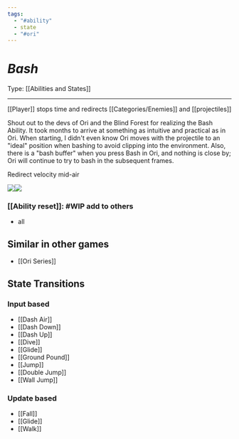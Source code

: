 ```yaml
---
tags:
  - "#ability"
  - state
  - "#ori"
---
```

# _Bash_

Type: [[Abilities and States]]

----

[[Player]] stops time and redirects [[Categories/Enemies]] and [[projectiles]]

Shout out to the devs of Ori and the Blind Forest for realizing the Bash Ability.
It took months to arrive at something as intuitive and practical as in Ori. When starting, I didn't even know Ori moves with the projectile to an "ideal" position when bashing to avoid clipping into the environment. Also, there is a "bash buffer" when you press Bash in Ori, and nothing is close by; Ori will continue to try to bash in the subsequent frames.


Redirect velocity mid-air

![](https://lh7-us.googleusercontent.com/fIyCF3NIp1e8647LCBqnsYJOxlJad4jZ3EpF-JAy7qtjGVkqx8R7IYb03IzP55D5gOT6ZxKE94ZptOftnfFrIxxkn5lmp_4mnQpIiby6AkDs5mYkbDwAU-Tn0GzeWaOAF9j4jQ2ekqQHS499-Lk0r1U)![](https://lh7-us.googleusercontent.com/wHsnWdNY3aSKy5hV2G1aFoyAMHXhKqdkohuKbjwZcxbJLOsea-jaA9Lbevrleyz90fPbMTdFWsOv9Onk8s1i8NcIks80z7JsGkrJrpnwyPGnJ5kDCiocG_GTaSI2bGiaxYxzC8Nwe9Z3rC9RHOaUzlU)

### [[Ability reset]]: #WIP add to others
* all

## Similar in other games

* [[Ori Series]]


## State Transitions

### Input based

* [[Dash Air]]
* [[Dash Down]]
* [[Dash Up]]
* [[Dive]]
* [[Glide]]
* [[Ground Pound]]
* [[Jump]]
* [[Double Jump]]
* [[Wall Jump]]

### Update based

* [[Fall]]
* [[Glide]]
* [[Walk]]